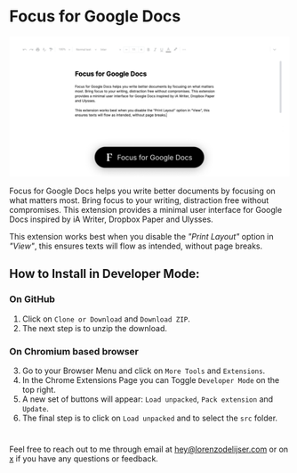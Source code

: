 # Focus for Google Docs

![Focus for Google Docs Chrome Extension](_img/screenshot.png)

Focus for Google Docs helps you write better documents by focusing on what matters most. Bring focus to your writing, distraction free without compromises. This extension provides a minimal user interface for Google Docs inspired by iA Writer, Dropbox Paper and Ulysses.

This extension works best when you disable the _"Print Layout"_ option in _"View"_, this ensures texts will flow as intended, without page breaks.

## How to Install in Developer Mode:

### On GitHub

1. Click on `Clone or Download` and `Download ZIP`.
2. The next step is to unzip the download.

### On Chromium based browser

3. Go to your Browser Menu and click on `More Tools` and `Extensions`.
4. In the Chrome Extensions Page you can Toggle `Developer Mode` on the top right.
5. A new set of buttons will appear: `Load unpacked`, `Pack extension` and `Update`.
6. The final step is to click on `Load unpacked` and to select the `src` folder.

#

Feel free to reach out to me through email at [hey@lorenzodelijser.com](mailto:hey@lorenzodelijser.com) or on [x](https://x.com/lorenzodelijser) if you have any questions or feedback.
